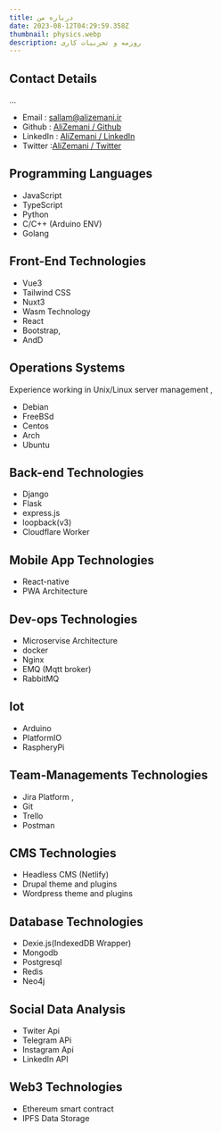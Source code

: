 ```yaml
---
title: درباره من
date: 2023-08-12T04:29:59.358Z
thumbnail: physics.webp
description: روزمه و تجربیات کاری
---
```


## Contact Details

...
<PageIntro />

- Email : sallam@alizemani.ir
- Github : [AliZemani / Github](https://github.com/mehotkhan)
- LinkedIn : [AliZemani / LinkedIn](https://www.linkedin.com/in/ali-zemani/)
- Twitter :[AliZemani / Twitter](https://twitter.com/ZemaniAli/)

## Programming Languages

- JavaScript
- TypeScript
- Python
- C/C++ (Arduino ENV)
- Golang

## Front-End Technologies

- Vue3
- Tailwind CSS
- Nuxt3
- Wasm Technology
- React
- Bootstrap,
- AndD

## Operations Systems

Experience working in Unix/Linux server management ,

- Debian
- FreeBSd
- Centos
- Arch
- Ubuntu

## Back-end Technologies

- Django
- Flask
- express.js
- loopback(v3)
- Cloudflare Worker

## Mobile App Technologies

- React-native
- PWA Architecture

## Dev-ops Technologies

- Microservise Architecture
- docker
- Nginx
- EMQ (Mqtt broker)
- RabbitMQ

## Iot

- Arduino
- PlatformIO
- RaspheryPi

## Team-Managements Technologies

- Jira Platform ,
- Git
- Trello
- Postman

## CMS Technologies

- Headless CMS (Netlify)
- Drupal theme and plugins
- Wordpress theme and plugins

## Database Technologies

- Dexie.js(IndexedDB Wrapper)
- Mongodb
- Postgresql
- Redis
- Neo4j

## Social Data Analysis

- Twiter Api
- Telegram APi
- Instagram Api
- LinkedIn API

## Web3 Technologies

- Ethereum smart contract
- IPFS Data Storage
